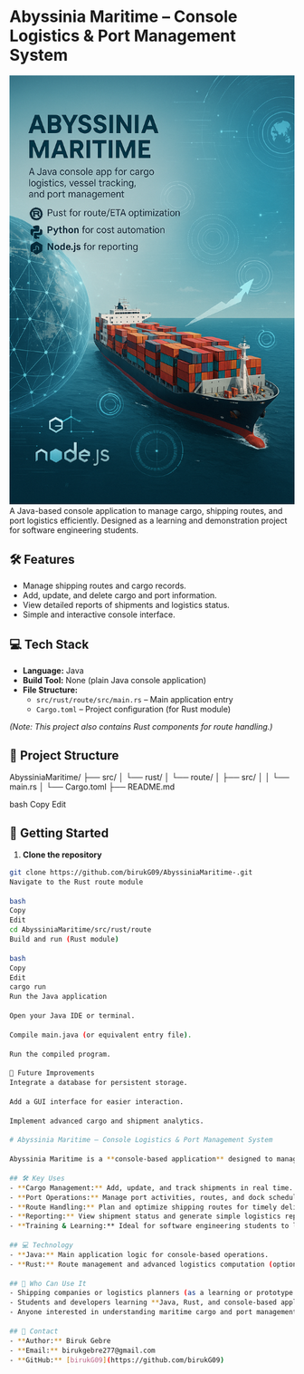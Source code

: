 # Abyssinia Maritime – Console Logistics & Port Management System
![img alt](https://github.com/birukG09/AbyssiniaMaritime-/blob/da345f6977a68419e21d7ada6a7fbca7a22bd1e4/20250826_0013_Cargo%20Ship%20at%20Sea_remix_01k3hh4d83e7gt1q2q73fbrs10%20(1).png)
A Java-based console application to manage cargo, shipping routes, and port logistics efficiently. Designed as a learning and demonstration project for software engineering students.

## 🛠️ Features
- Manage shipping routes and cargo records.
- Add, update, and delete cargo and port information.
- View detailed reports of shipments and logistics status.
- Simple and interactive console interface.

## 💻 Tech Stack
- **Language:** Java  
- **Build Tool:** None (plain Java console application)  
- **File Structure:**  
  - `src/rust/route/src/main.rs` – Main application entry  
  - `Cargo.toml` – Project configuration (for Rust module)

*(Note: This project also contains Rust components for route handling.)*

## 📂 Project Structure
AbyssiniaMaritime/
├── src/
│ └── rust/
│ └── route/
│ ├── src/
│ │ └── main.rs
│ └── Cargo.toml
├── README.md

bash
Copy
Edit

## 🚀 Getting Started
1. **Clone the repository**
```bash
git clone https://github.com/birukG09/AbyssiniaMaritime-.git
Navigate to the Rust route module

bash
Copy
Edit
cd AbyssiniaMaritime/src/rust/route
Build and run (Rust module)

bash
Copy
Edit
cargo run
Run the Java application

Open your Java IDE or terminal.

Compile main.java (or equivalent entry file).

Run the compiled program.

📌 Future Improvements
Integrate a database for persistent storage.

Add a GUI interface for easier interaction.

Implement advanced cargo and shipment analytics.

# Abyssinia Maritime – Console Logistics & Port Management System

Abyssinia Maritime is a **console-based application** designed to manage shipping, cargo, and port operations efficiently. It provides essential tools for tracking and organizing maritime logistics.

## 🛠️ Key Uses
- **Cargo Management:** Add, update, and track shipments in real time.  
- **Port Operations:** Manage port activities, routes, and dock schedules.  
- **Route Handling:** Plan and optimize shipping routes for timely delivery.  
- **Reporting:** View shipment status and generate simple logistics reports.  
- **Training & Learning:** Ideal for software engineering students to learn Java and Rust for practical logistics applications.

## 💻 Technology
- **Java:** Main application logic for console-based operations.  
- **Rust:** Route management and advanced logistics computation (optional module).  

## 🚀 Who Can Use It
- Shipping companies or logistics planners (as a learning or prototype tool).  
- Students and developers learning **Java, Rust, and console-based applications**.  
- Anyone interested in understanding maritime cargo and port management processes.

## 📧 Contact
- **Author:** Biruk Gebre  
- **Email:** birukgebre277@gmail.com  
- **GitHub:** [birukG09](https://github.com/birukG09)

